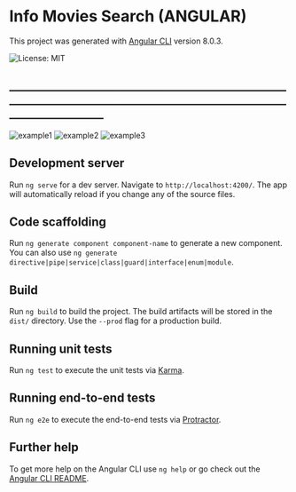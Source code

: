 # Info Movies Search (ANGULAR)

This project was generated with [Angular CLI](https://github.com/angular/angular-cli) version 8.0.3.

![License: MIT](https://img.shields.io/badge/License-MIT-yellow.svg)

## _____________________________________________________________________________________________________________________

![example1](https://i.ibb.co/sw3dpTX/m1.jpg)
![example2](https://i.ibb.co/GkDHkvd/m2.jpg)
![example3](https://i.ibb.co/1Qp6fDr/m3.jpg)


## Development server

Run `ng serve` for a dev server. Navigate to `http://localhost:4200/`. The app will automatically reload if you change any of the source files.

## Code scaffolding

Run `ng generate component component-name` to generate a new component. You can also use `ng generate directive|pipe|service|class|guard|interface|enum|module`.

## Build

Run `ng build` to build the project. The build artifacts will be stored in the `dist/` directory. Use the `--prod` flag for a production build.

## Running unit tests

Run `ng test` to execute the unit tests via [Karma](https://karma-runner.github.io).

## Running end-to-end tests

Run `ng e2e` to execute the end-to-end tests via [Protractor](http://www.protractortest.org/).

## Further help

To get more help on the Angular CLI use `ng help` or go check out the [Angular CLI README](https://github.com/angular/angular-cli/blob/master/README.md).
